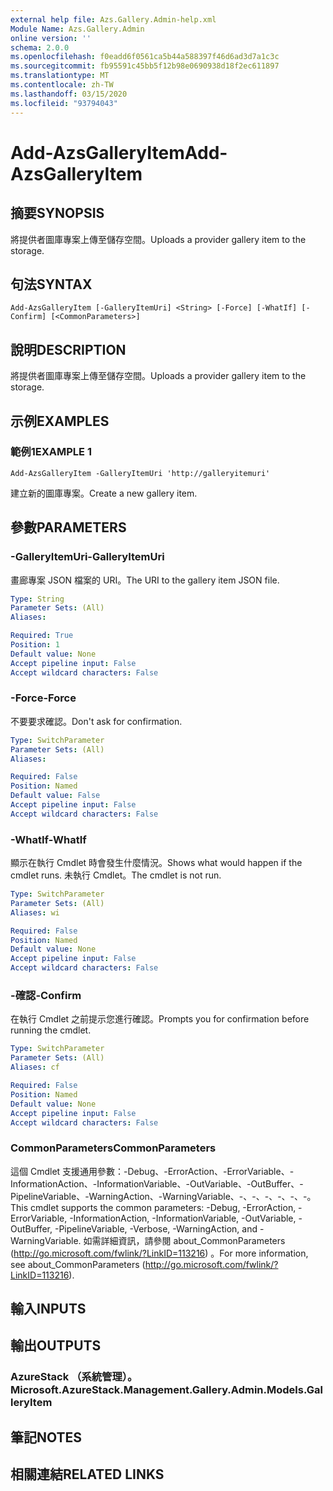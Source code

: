 ```yaml
---
external help file: Azs.Gallery.Admin-help.xml
Module Name: Azs.Gallery.Admin
online version: ''
schema: 2.0.0
ms.openlocfilehash: f0eadd6f0561ca5b44a588397f46d6ad3d7a1c3c
ms.sourcegitcommit: fb95591c45bb5f12b98e0690938d18f2ec611897
ms.translationtype: MT
ms.contentlocale: zh-TW
ms.lasthandoff: 03/15/2020
ms.locfileid: "93794043"
---
```

# <span data-ttu-id="43b8b-101">Add-AzsGalleryItem</span><span class="sxs-lookup"><span data-stu-id="43b8b-101">Add-AzsGalleryItem</span></span>

## <span data-ttu-id="43b8b-102">摘要</span><span class="sxs-lookup"><span data-stu-id="43b8b-102">SYNOPSIS</span></span>
<span data-ttu-id="43b8b-103">將提供者圖庫專案上傳至儲存空間。</span><span class="sxs-lookup"><span data-stu-id="43b8b-103">Uploads a provider gallery item to the storage.</span></span>

## <span data-ttu-id="43b8b-104">句法</span><span class="sxs-lookup"><span data-stu-id="43b8b-104">SYNTAX</span></span>

```
Add-AzsGalleryItem [-GalleryItemUri] <String> [-Force] [-WhatIf] [-Confirm] [<CommonParameters>]
```

## <span data-ttu-id="43b8b-105">說明</span><span class="sxs-lookup"><span data-stu-id="43b8b-105">DESCRIPTION</span></span>
<span data-ttu-id="43b8b-106">將提供者圖庫專案上傳至儲存空間。</span><span class="sxs-lookup"><span data-stu-id="43b8b-106">Uploads a provider gallery item to the storage.</span></span>

## <span data-ttu-id="43b8b-107">示例</span><span class="sxs-lookup"><span data-stu-id="43b8b-107">EXAMPLES</span></span>

### <span data-ttu-id="43b8b-108">範例1</span><span class="sxs-lookup"><span data-stu-id="43b8b-108">EXAMPLE 1</span></span>
```
Add-AzsGalleryItem -GalleryItemUri 'http://galleryitemuri'
```

<span data-ttu-id="43b8b-109">建立新的圖庫專案。</span><span class="sxs-lookup"><span data-stu-id="43b8b-109">Create a new gallery item.</span></span>

## <span data-ttu-id="43b8b-110">參數</span><span class="sxs-lookup"><span data-stu-id="43b8b-110">PARAMETERS</span></span>

### <span data-ttu-id="43b8b-111">-GalleryItemUri</span><span class="sxs-lookup"><span data-stu-id="43b8b-111">-GalleryItemUri</span></span>
<span data-ttu-id="43b8b-112">畫廊專案 JSON 檔案的 URI。</span><span class="sxs-lookup"><span data-stu-id="43b8b-112">The URI to the gallery item JSON file.</span></span>

```yaml
Type: String
Parameter Sets: (All)
Aliases:

Required: True
Position: 1
Default value: None
Accept pipeline input: False
Accept wildcard characters: False
```

### <span data-ttu-id="43b8b-113">-Force</span><span class="sxs-lookup"><span data-stu-id="43b8b-113">-Force</span></span>
<span data-ttu-id="43b8b-114">不要要求確認。</span><span class="sxs-lookup"><span data-stu-id="43b8b-114">Don't ask for confirmation.</span></span>

```yaml
Type: SwitchParameter
Parameter Sets: (All)
Aliases:

Required: False
Position: Named
Default value: False
Accept pipeline input: False
Accept wildcard characters: False
```

### <span data-ttu-id="43b8b-115">-WhatIf</span><span class="sxs-lookup"><span data-stu-id="43b8b-115">-WhatIf</span></span>
<span data-ttu-id="43b8b-116">顯示在執行 Cmdlet 時會發生什麼情況。</span><span class="sxs-lookup"><span data-stu-id="43b8b-116">Shows what would happen if the cmdlet runs.</span></span>
<span data-ttu-id="43b8b-117">未執行 Cmdlet。</span><span class="sxs-lookup"><span data-stu-id="43b8b-117">The cmdlet is not run.</span></span>

```yaml
Type: SwitchParameter
Parameter Sets: (All)
Aliases: wi

Required: False
Position: Named
Default value: None
Accept pipeline input: False
Accept wildcard characters: False
```

### <span data-ttu-id="43b8b-118">-確認</span><span class="sxs-lookup"><span data-stu-id="43b8b-118">-Confirm</span></span>
<span data-ttu-id="43b8b-119">在執行 Cmdlet 之前提示您進行確認。</span><span class="sxs-lookup"><span data-stu-id="43b8b-119">Prompts you for confirmation before running the cmdlet.</span></span>

```yaml
Type: SwitchParameter
Parameter Sets: (All)
Aliases: cf

Required: False
Position: Named
Default value: None
Accept pipeline input: False
Accept wildcard characters: False
```

### <span data-ttu-id="43b8b-120">CommonParameters</span><span class="sxs-lookup"><span data-stu-id="43b8b-120">CommonParameters</span></span>
<span data-ttu-id="43b8b-121">這個 Cmdlet 支援通用參數：-Debug、-ErrorAction、-ErrorVariable、-InformationAction、-InformationVariable、-OutVariable、-OutBuffer、-PipelineVariable、-WarningAction、-WarningVariable、-、-、-、-、-、-。</span><span class="sxs-lookup"><span data-stu-id="43b8b-121">This cmdlet supports the common parameters: -Debug, -ErrorAction, -ErrorVariable, -InformationAction, -InformationVariable, -OutVariable, -OutBuffer, -PipelineVariable, -Verbose, -WarningAction, and -WarningVariable.</span></span> <span data-ttu-id="43b8b-122">如需詳細資訊，請參閱 about_CommonParameters (http://go.microsoft.com/fwlink/?LinkID=113216) 。</span><span class="sxs-lookup"><span data-stu-id="43b8b-122">For more information, see about_CommonParameters (http://go.microsoft.com/fwlink/?LinkID=113216).</span></span>

## <span data-ttu-id="43b8b-123">輸入</span><span class="sxs-lookup"><span data-stu-id="43b8b-123">INPUTS</span></span>

## <span data-ttu-id="43b8b-124">輸出</span><span class="sxs-lookup"><span data-stu-id="43b8b-124">OUTPUTS</span></span>

### <span data-ttu-id="43b8b-125">AzureStack （系統管理）。</span><span class="sxs-lookup"><span data-stu-id="43b8b-125">Microsoft.AzureStack.Management.Gallery.Admin.Models.GalleryItem</span></span>

## <span data-ttu-id="43b8b-126">筆記</span><span class="sxs-lookup"><span data-stu-id="43b8b-126">NOTES</span></span>

## <span data-ttu-id="43b8b-127">相關連結</span><span class="sxs-lookup"><span data-stu-id="43b8b-127">RELATED LINKS</span></span>
